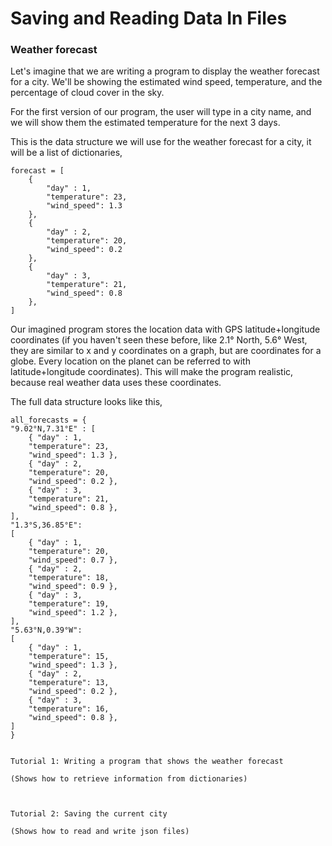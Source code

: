 # Saving and Reading Data In Files

### Weather forecast

Let's imagine that we are writing a program to display the weather forecast for a city. We'll be showing the estimated wind speed, temperature, and the percentage of cloud cover in the sky.

For the first version of our program, the user will type in a city name, and we will show them the estimated temperature for the next 3 days.

This is the data structure we will use for the weather forecast for a city, it will be a list of dictionaries,

```
forecast = [
    { 
        "day" : 1,
        "temperature": 23,
        "wind_speed": 1.3
    },
    {
        "day" : 2,
        "temperature": 20,
        "wind_speed": 0.2
    },
    {
        "day" : 3,
        "temperature": 21,
        "wind_speed": 0.8
    },
]
```

Our imagined program stores the location data with GPS latitude+longitude coordinates (if you haven't seen these before, like 2.1° North, 5.6° West, they are similar to x and y coordinates on a graph, but are coordinates for a globe. Every location on the planet can be referred to with latitude+longitude coordinates). This will make the program realistic, because real weather data uses these coordinates.

The full data structure looks like this,

```
all_forecasts = {
"9.02°N,7.31°E" : [
    { "day" : 1,
    "temperature": 23,
    "wind_speed": 1.3 },
    { "day" : 2,
    "temperature": 20,
    "wind_speed": 0.2 },
    { "day" : 3,
    "temperature": 21,
    "wind_speed": 0.8 },
], 
"1.3°S,36.85°E":
[
    { "day" : 1,
    "temperature": 20,
    "wind_speed": 0.7 },
    { "day" : 2,
    "temperature": 18,
    "wind_speed": 0.9 },
    { "day" : 3,
    "temperature": 19,
    "wind_speed": 1.2 },
],
"5.63°N,0.39°W":
[
    { "day" : 1,
    "temperature": 15,
    "wind_speed": 1.3 },
    { "day" : 2,
    "temperature": 13,
    "wind_speed": 0.2 },
    { "day" : 3,
    "temperature": 16,
    "wind_speed": 0.8 },
]
}


Tutorial 1: Writing a program that shows the weather forecast

(Shows how to retrieve information from dictionaries)



Tutorial 2: Saving the current city

(Shows how to read and write json files)




```


<!--
Tutorial video:
* run and try it. with city that matches. with city that does not match
* write a show_weather function that shows it better
def show_weather(weather_data_list):
    for weather_data in weather_data_list:
        day_number = weather_data['day']
        temperature = weather_data['temperature']
        wind_speed = weather_data['wind_speed']
        print(f'On day {day}:')
        print(f'temperature = {temperature}:')
        print(f'wind speed = {wind_speed}:')
        
        
* add accra to the list
5.63°N,0.39°W

video part 2

copy to all_forecasts.json
import json
with open('all_weather_data.json', 'r') as f:
    all_weather_data = json.load(f)
    all_forecasts = all_weather_data['all_forecasts']

ensure it still works

add "saved_city": "Nairobi" to the top
add a print statement saying 
    # temporary, just for testing, we will delete later
    saved_city = all_weather_data['all_weather_data']
    print(f'the saved city is {saved_city}')



* 

* add saved

def show_weather():
    with open('all_weather_data.json', 'r') as f:
        all_weather_data = json.load(f)
        
    saved_city = all_weather_data['saved_city']
    if city_name not in map_city_to_coords:
        print('We do not have coordinates for that city.')
    else:
        coords = map_city_to_coords[city_name]
        print(all_forecasts[coords])
    
    should_change_city_name = input('Change current city? yes/no')
    if should_change_city_name == 'yes':
        city_name = input('Please enter a city name:')
        if city_name not in map_city_to_coords:
            print('We do not have coordinates for that city.')
        else:
            all_weather_data['saved_city'] = city_name
            with open('all_weather_data.json', 'w') as f:
                json.dump(all_weather_data, f)

-->
